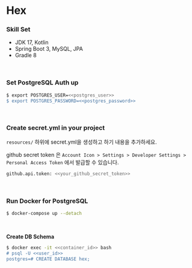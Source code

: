 # Hex

### Skill Set

- JDK 17, Kotlin
- Spring Boot 3, MySQL, JPA
- Gradle 8

<br/>

### Set PostgreSQL Auth up

```bash
$ export POSTGRES_USER=<<postgres_user>>
$ export POSTGRES_PASSWORD=<<postgres_password>>
```

<br/>

### Create secret.yml in your project

`resources/` 하위에 secret.yml을 생성하고 하기 내용을 추가하세요.

github secret token 은 `Account Icon > Settings > Developer Settings > Personal Access Token` 에서 발급할 수 있습니다.

```bash
github.api.token: <<your_github_secret_token>>
```

<br/>

### Run Docker for PostgreSQL

```bash
$ docker-compose up --detach
```

<br/>

**Create DB Schema**

```bash
$ docker exec -it <<container_id>> bash
# psql -U <<user_id>>
postgres=# CREATE DATABASE hex;
```

